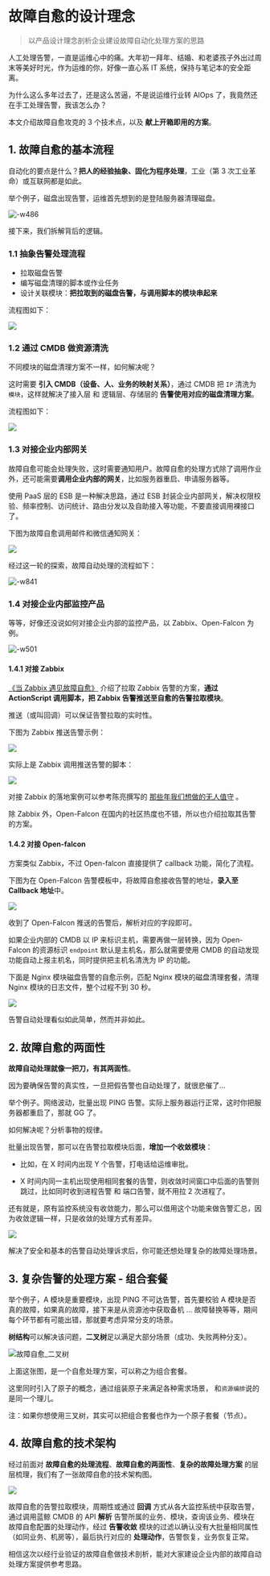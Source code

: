 # 故障自愈的设计理念

> 以产品设计理念剖析企业建设故障自动化处理方案的思路

人工处理告警，一直是运维心中的痛。大年初一拜年、结婚、和老婆孩子外出过周末等美好时光，作为运维的你，好像一直心系 IT 系统，保持与笔记本的安全距离。

为什么这么多年过去了，还是这么苦逼，不是说运维行业转 AIOps 了，我竟然还在手工处理告警，我该怎么办？

本文介绍故障自愈攻克的 3 个技术点，以及 **献上开箱即用的方案**。


## 1. 故障自愈的基本流程

自动化的要点是什么？**把人的经验抽象、固化为程序处理**，工业（第 3 次工业革命）或互联网都是如此。

举个例子，磁盘出现告警，运维首先想到的是登陆服务器清理磁盘。

![-w486](media/人工处理故障.jpg)

接下来，我们拆解背后的逻辑。

### 1.1 抽象告警处理流程

- 拉取磁盘告警
- 编写磁盘清理的脚本或作业任务
- 设计关联模块：**把拉取到的磁盘告警，与调用脚本的模块串起来**

流程图如下：

![](media/15258541375579.jpg)

### 1.2 通过 CMDB 做资源清洗

不同模块的磁盘清理方案不一样，如何解决呢？

这时需要 **引入 CMDB（设备、人、业务的映射关系）**，通过 CMDB 把 `IP` 清洗为 `模块`，这样就解决了接入层 和 逻辑层、存储层的 **告警使用对应的磁盘清理方案**。

流程图如下：

![](media/15258758921030.jpg)


### 1.3 对接企业内部网关
故障自愈可能会处理失败，这时需要通知用户。故障自愈的处理方式除了调用作业外，还可能需要**调用企业内部的网关**，比如服务器重启、申请服务器等。

使用 PaaS 层的 ESB 是一种解决思路，通过 ESB 封装企业内部网关，解决权限校验、频率控制、访问统计、路由分发以及自助接入等功能，不要直接调用裸接口了。

下图为故障自愈调用邮件和微信通知网关：

![](media/15259298974386.jpg)

经过这一轮的探索，故障自动处理的流程如下：

![-w841](media/15681876961325.jpg)


### 1.4 对接企业内部监控产品
等等，好像还没说如何对接企业内部的监控产品，以 Zabbix、Open-Falcon 为例。

![-w501](media/15259239221282.jpg)


#### 1.4.1 对接 Zabbix
[《当 Zabbix 遇见故障自愈》](https://mp.weixin.qq.com/s/kZzLv2QOQvtX7Bim5n-NJQ) 介绍了拉取 Zabbix 告警的方案，**通过 ActionScript 调用脚本，把 Zabbix 告警推送至自愈的告警拉取模块**。

推送（或叫回调）可以保证告警拉取的实时性。

下图为 Zabbix 推送告警示例：

![](media/15259220015727.jpg)

实际上是 Zabbix 调用推送告警的脚本：

![](media/15259220758436.jpg)

对接 Zabbix 的落地案例可以参考陈亮撰写的 [那些年我们想做的无人值守](https://mp.weixin.qq.com/s/MX74-vDEOkFA0Om6WDrwYQ) 。

除 Zabbix 外，Open-Falcon 在国内的社区热度也不错，所以也介绍拉取其告警的方案。

#### 1.4.2 对接 Open-falcon
方案类似 Zabbix，不过 Open-falcon 直接提供了 callback 功能，简化了流程。

下图为在 Open-Falcon 告警模板中，将故障自愈接收告警的地址，**录入至 Callback 地址**中。

![](media/15259229587200.jpg)

收到了 Open-Falcon 推送的告警后，解析对应的字段即可。

如果企业内部的 CMDB 以 IP 来标识主机，需要再做一层转换，因为 Open-Falcon 的资源标识 `endpoint` 默认是主机名，那么就需要使用 CMDB 的自动发现功能自动上报主机名，同时提供把主机名清洗为 IP 的功能。

下面是 Nginx 模块磁盘告警的自愈示例，匹配 Nginx 模块的磁盘清理套餐，清理 Nginx 模块的日志文件，整个过程不到 30 秒。

![](media/15259231536432.jpg)

告警自动处理看似如此简单，然而并非如此。

## 2. 故障自愈的两面性

**故障自动处理就像一把刀，有其两面性**。

因为要确保告警的真实性，一旦把假告警也自动处理了，就很悲催了...

举个例子。网络波动，批量出现 PING 告警。实际上服务器运行正常，这时你把服务器都重启了，那就 GG 了。

如何解决呢？分析事物的规律。

批量出现告警，那可以在告警拉取模块后面，**增加一个收敛模块**：

- 比如，在 X 时间内出现 Y 个告警，打电话给运维审批。

- X 时间内同一主机出现使用相同套餐的告警，则收敛时间窗口中后面的告警则跳过，比如同时收到进程告警 和  端口告警，就不用拉 2 次进程了。

还有就是，原有监控系统没有收敛能力，那么可以借用这个功能来做告警汇总，因为收敛逻辑一样，只是收敛的处理方式有差异。

![](media/15259261288161.jpg)

解决了安全和基本的告警自动处理诉求后，你可能还想处理复杂的故障处理场景。

## 3. 复杂告警的处理方案 - 组合套餐

举个例子，A 模块是重要模块，出现 PING 不可达告警，首先要校验 A 模块是否真的故障，如果真的故障，接下来是从资源池中获取备机 ...  故障替换等等，期间每个环节都有可能出错，那就要考虑异常分支的场景。

**树结构**可以解决该问题，**二叉树**足以满足大部分场景（成功、失败两种分支）。

![故障自愈_二叉树](media/%E6%95%85%E9%9A%9C%E8%87%AA%E6%84%88_%E4%BA%8C%E5%8F%89%E6%A0%91.png)

上面这张图，是一个自愈处理方案，可以称之为组合套餐。

这里同时引入了原子的概念，通过组装原子来满足各种需求场景， 和`资源编排`说的是同一个理儿。

注：如果你想使用三叉树，其实可以把组合套餐也作为一个原子套餐（节点）。

## 4. 故障自愈的技术架构

经过前面对 **故障自愈的处理流程**、**故障自愈的两面性**、**复杂的故障处理方案** 的层层梳理，我们有了一张故障自愈的技术架构图。

![](media/15258544840664.jpg)

故障自愈的告警拉取模块，周期性或通过 **回调** 方式从各大监控系统中获取告警，通过调用蓝鲸 CMDB 的 API **解析** 告警所属的业务、模块，查询该业务、模块在故障自愈配置的处理动作，经过 **告警收敛** 模块的过滤以确认没有大批量相同属性（如同业务、机房等），最后执行对应的 **处理动作**，告警恢复，业务恢复正常。

相信这次以经行业验证的故障自愈做技术剖析，能对大家建设企业内部的故障自动处理方案提供参考思路。


